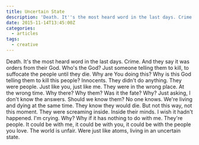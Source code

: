 ```yaml
---
title: Uncertain State
description: 'Death. It''s the most heard word in the last days. Crime. And they say it was orders from their God. Who''s the God? '
date: 2015-11-14T13:45:00Z
categories:
  - articles
tags:
  - creative
---
```


Death. It's the most heard word in the last days. Crime. And they say it was orders from their God. Who's the God? Just someone telling them to kill, to suffocate the people until they die. Why are You doing this? Why is this God telling them to kill this people? Innocents. They didn't do anything. They were people. Just like you, just like me. They were in the wrong place. At the wrong time. Why there? Why them? Was it the fate? Why? Just asking, I don't know the answers. Should we know them? No one knows. We're living and dying at the same time. They know they would die. But not this way, not this moment. They were screaming inside. Inside their minds. I wish it hadn't happened. I'm crying. Why? Why if it has nothing to do with me. They're people. It could be with me, it could be with you, it could be with the people you love. The world is unfair. Were just like atoms, living in an uncertain state.
